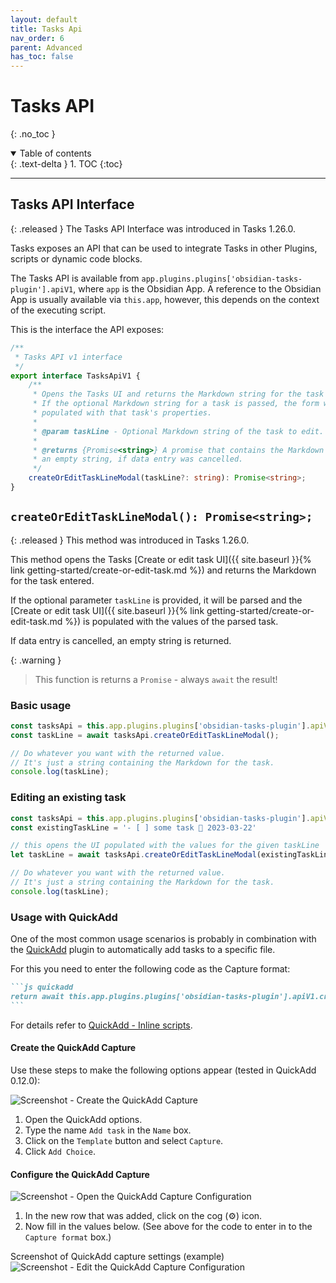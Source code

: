 ```yaml
---
layout: default
title: Tasks Api
nav_order: 6
parent: Advanced
has_toc: false
---
```


# Tasks API
{: .no_toc }

<details open markdown="block">
  <summary>
    Table of contents
  </summary>
  {: .text-delta }
1. TOC
{:toc}
</details>

---

## Tasks API Interface

{: .released }
The Tasks API Interface was introduced in Tasks 1.26.0.

Tasks exposes an API that can be used to integrate Tasks in other Plugins, scripts or
dynamic code blocks.

The Tasks API is available from `app.plugins.plugins['obsidian-tasks-plugin'].apiV1`,
where `app` is the Obsidian App. A reference to the Obsidian App is usually available via `this.app`,
however, this depends on the context of the executing script.

This is the interface the API exposes:

```typescript
/**
 * Tasks API v1 interface
 */
export interface TasksApiV1 {
    /**
     * Opens the Tasks UI and returns the Markdown string for the task entered.
     * If the optional Markdown string for a task is passed, the form will be
     * populated with that task's properties.
     *
     * @param taskLine - Optional Markdown string of the task to edit.
     *
     * @returns {Promise<string>} A promise that contains the Markdown string for the task or
     * an empty string, if data entry was cancelled.
     */
    createOrEditTaskLineModal(taskLine?: string): Promise<string>;
}
```

## `createOrEditTaskLineModal(): Promise<string>;`

{: .released }
This method was introduced in Tasks 1.26.0.

This method opens the Tasks [Create or edit task UI]({{ site.baseurl }}{% link getting-started/create-or-edit-task.md %})
and returns the Markdown for the task entered.

If the optional parameter `taskLine` is provided, it will be parsed and the [Create or edit task UI]({{ site.baseurl }}{% link getting-started/create-or-edit-task.md %})
is populated with the values of the parsed task.

If data entry is cancelled, an empty string is returned.

{: .warning }
> This function is returns a `Promise` - always `await` the result!

### Basic usage

```javascript
const tasksApi = this.app.plugins.plugins['obsidian-tasks-plugin'].apiV1;
const taskLine = await tasksApi.createOrEditTaskLineModal();

// Do whatever you want with the returned value.
// It's just a string containing the Markdown for the task.
console.log(taskLine);
```

### Editing an existing task

```javascript
const tasksApi = this.app.plugins.plugins['obsidian-tasks-plugin'].apiV1;
const existingTaskLine = '- [ ] some task 🛫 2023-03-22'

// this opens the UI populated with the values for the given taskLine
let taskLine = await tasksApi.createOrEditTaskLineModal(existingTaskLine);

// Do whatever you want with the returned value.
// It's just a string containing the Markdown for the task.
console.log(taskLine);
```

### Usage with QuickAdd
One of the most common usage scenarios is probably in combination with the [QuickAdd](https://github.com/chhoumann/quickadd) plugin
to automatically add tasks to a specific file.

For this you need to enter the following code as the Capture format:

<!-- markdownlint-disable code-fence-style -->
~~~markdown
```js quickadd
return await this.app.plugins.plugins['obsidian-tasks-plugin'].apiV1.createOrEditTaskLineModal();
```
~~~
<!-- markdownlint-enable code-fence-style -->

For details refer to [QuickAdd - Inline scripts](https://quickadd.obsidian.guide/docs/InlineScripts).

#### Create the QuickAdd Capture

Use these steps to make the following options appear (tested in QuickAdd 0.12.0):

![Screenshot - Create the QuickAdd Capture](../../images/quickadd-settings-create-capture.png)

1. Open the QuickAdd options.
2. Type the name `Add task` in the `Name` box.
3. Click on the `Template` button and select `Capture`.
4. Click `Add Choice`.

#### Configure the QuickAdd Capture

![Screenshot - Open the QuickAdd Capture Configuration](../../images/quickadd-settings-configure-capture.png)

1. In the new row that was added, click on the cog (⚙) icon.
2. Now fill in the values below. (See above for the code to enter in to the `Capture format` box.)

Screenshot of QuickAdd capture settings (example)
![Screenshot - Edit the QuickAdd Capture Configuration](../../images/api-create-taskline-modal-quickadd-capture-example.png)
